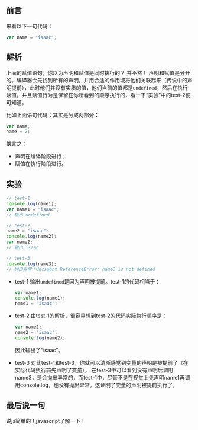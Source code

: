 ## 前言
来看以下一句代码：
```js
var name = "isaac";
```

## 解析
上面的赋值语句，你以为声明和赋值是同时执行的？
并不然！
声明和赋值是分开的。编译器会先找到所有的声明，并用合适的作用域将他们关联起来（传说中的声明提前），此时他们并没有实质的值，他们当前的值都是`undefined`，然后在执行赋值。并且赋值行为是保留在你所看到的顺序执行的，看一下“实验”中的test-2便可知道。

比如上面语句代码；其实是分成两部分：
```js
var name;
name = 2;
```
换言之：
- 声明在编译阶段进行；
- 赋值在执行阶段进行。

## 实验
```js
// test-1
console.log(name1);
var name1 = "isaac";
// 输出 undefined

// test-2
name2 = "isaac";
console.log(name2);
var name2;
// 输出 isaac

// test-3
console.log(name3);
// 抛出异常：Uncaught ReferenceError: name3 is not defined
```
- test-1
输出`undefined`是因为声明被提前。test-1的代码相当于：
  ```js
  var name1;
  console.log(name1);
  name1 = "isaac";
  ```

- test-2
由test-1的解析，很容易想到test-2的代码实际执行顺序是：
  ```js
  var name2;
  name2 = "isaac";
  console.log(name2);
  ```
  因此输出了“isaac”。

- test-3
对比test-1和test-3，你就可以清晰感觉到变量的声明是被提前了（在实际代码执行前先声明了变量），
在test-3中可以看到没有声明后调用name3，是会抛出异常的，而test-1中，尽管不是在视觉上先声明name1再调用console.log，也没有抛出异常。这证明了变量的声明被提前执行了。

## 最后说一句
说js简单的！javascript了解一下！

